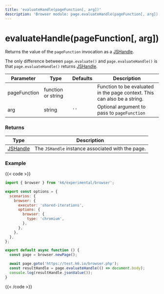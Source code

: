 ```yaml
---
title: 'evaluateHandle(pageFunction[, arg])'
description: 'Browser module: page.evaluateHandle(pageFunction[, arg]) method'
---
```


# evaluateHandle(pageFunction[, arg])

Returns the value of the `pageFunction` invocation as a [JSHandle](https://grafana.com/docs/k6/<K6_VERSION>/javascript-api/k6-experimental/browser/jshandle/).

The only difference between `page.evaluate()` and `page.evaluateHandle()` is that `page.evaluateHandle()` returns [JSHandle](https://grafana.com/docs/k6/<K6_VERSION>/javascript-api/k6-experimental/browser/jshandle/).

<TableWithNestedRows>

| Parameter    | Type               | Defaults | Description                                                              |
| ------------ | ------------------ | -------- | ------------------------------------------------------------------------ |
| pageFunction | function or string |          | Function to be evaluated in the page context. This can also be a string. |
| arg          | string             | `''`     | Optional argument to pass to `pageFunction`                              |

</TableWithNestedRows>

### Returns

| Type                                                                                                  | Description                                       |
| ----------------------------------------------------------------------------------------------------- | ------------------------------------------------- |
| [JSHandle](https://grafana.com/docs/k6/<K6_VERSION>/javascript-api/k6-experimental/browser/jshandle/) | The `JSHandle` instance associated with the page. |

### Example

{{< code >}}

<!-- eslint-skip -->

```javascript
import { browser } from 'k6/experimental/browser';

export const options = {
  scenarios: {
    browser: {
      executor: 'shared-iterations',
      options: {
        browser: {
          type: 'chromium',
        },
      },
    },
  },
};

export default async function () {
  const page = browser.newPage();

  await page.goto('https://test.k6.io/browser.php');
  const resultHandle = page.evaluateHandle(() => document.body);
  console.log(resultHandle.jsonValue());
}
```

{{< /code >}}
